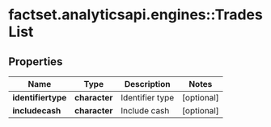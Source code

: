 # factset.analyticsapi.engines::TradesList

## Properties
Name | Type | Description | Notes
------------ | ------------- | ------------- | -------------
**identifiertype** | **character** | Identifier type | [optional] 
**includecash** | **character** | Include cash | [optional] 


